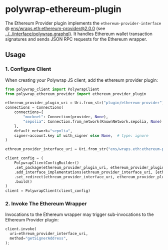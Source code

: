 # polywrap-ethereum-plugin
The Ethereum Provider plugin implements the `ethereum-provider-interface` @ [ens/wraps.eth:ethereum-provider@2.0.0](https://app.ens.domains/name/wraps.eth/details) (see [../../interface/polywrap.graphql](../../interface/polywrap.graphql)). It handles Ethereum wallet transaction signatures and sends JSON RPC requests for the Ethereum wrapper.

## Usage
### 1. Configure Client
When creating your Polywrap JS client, add the ethereum provider plugin:
```python
from polywrap_client import PolywrapClient
from polywrap_ethereum_provider import ethereum_provider_plugin

ethereum_provider_plugin_uri = Uri.from_str("plugin/ethereum-provider")
connections = Connections(
    connections={
        "mocknet": Connection(provider, None),
        "sepolia": Connection.from_network(KnownNetwork.sepolia, None)
    },
    default_network="sepolia",
    signer=account.key if with_signer else None,  # type: ignore
)

ethreum_provider_interface_uri = Uri.from_str("ens/wraps.eth:ethereum-provider@2.0.0")

client_config = (
    PolywrapClientConfigBuilder()
    .set_package(ethereum_provider_plugin_uri, ethereum_provider_plugin(connections=connections))
    .add_interface_implementations(ethreum_provider_interface_uri, [ethereum_provider_plugin_uri])
    .set_redirect(ethreum_provider_interface_uri, ethereum_provider_plugin_uri)
    .build()
)
client = PolywrapClient(client_config)
```

### 2. Invoke The Ethereum Wrapper
Invocations to the Ethereum wrapper may trigger sub-invocations to the Ethereum Provider plugin:
```python
client.invoke(
  uri=ethreum_provider_interface_uri,
  method="getSignerAddress",
);
```
